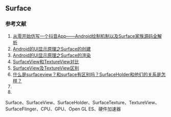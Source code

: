 ## Surface



### 参考文献

1. [从零开始仿写一个抖音App——Android绘制机制以及Surface家族源码全解析](https://juejin.im/post/5c666a9ff265da2d8b632bf9#heading-10)
2. [Android的UI显示原理之Surface的创建](https://mp.weixin.qq.com/s?__biz=Mzg3NzA3MjE2Ng==&mid=2247483683&idx=1&sn=c08cb0175150344d68d62400658ceb84&chksm=cf29db6af85e527ce828e287abd5a274b456c467f8bb62423873fda1f7ffa6dfbe4e39b5eed6&scene=38#wechat_redirect)
3. [Android的UI显示原理之Surface的渲染](https://mp.weixin.qq.com/s?__biz=Mzg3NzA3MjE2Ng==&mid=2247483690&idx=1&sn=d5cf705ef75a944a9b76c87ab7588d13&chksm=cf29db63f85e5275db97f8772cd47d736dc6683833ed1415f50781777426858aa2cc93c34292&scene=38#wechat_redirect)
4. [SurfaceView和TextureView对比](https://blog.csdn.net/zhangyadong_QQ/article/details/84000192)
5. [SurfaceView及TextureView区别](https://blog.csdn.net/while0/article/details/81481771)
6. [什么是surfaceview？和surface有区别吗？SurfaceHolder和他们的关系是怎样？](https://www.zhihu.com/question/30922650)
7. []()
8. []()

Surface、SurfaceView、SurfaceHolder、SurfaceTexture、TextureView、SurfaceFlinger、CPU、GPU、Open GL ES、硬件加速器